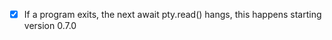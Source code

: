 - [x] If a program exits, the next await pty.read() hangs, this happens starting
      version 0.7.0
